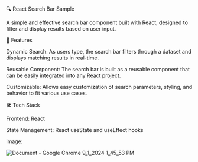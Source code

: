 🔍 React Search Bar Sample



A simple and effective search bar component built with React, designed to filter and display results based on user input.






🚀 Features



Dynamic Search: As users type, the search bar filters through a dataset and displays matching results in real-time.



Reusable Component: The search bar is built as a reusable component that can be easily integrated into any React project.



Customizable: Allows easy customization of search parameters, styling, and behavior to fit various use cases.






🛠️ Tech Stack




Frontend: React



State Management: React useState and useEffect hooks



image:



![Document - Google Chrome 9_1_2024 1_45_53 PM](https://github.com/user-attachments/assets/16089d9f-54fa-4d5d-ae61-d359d30810d6)
